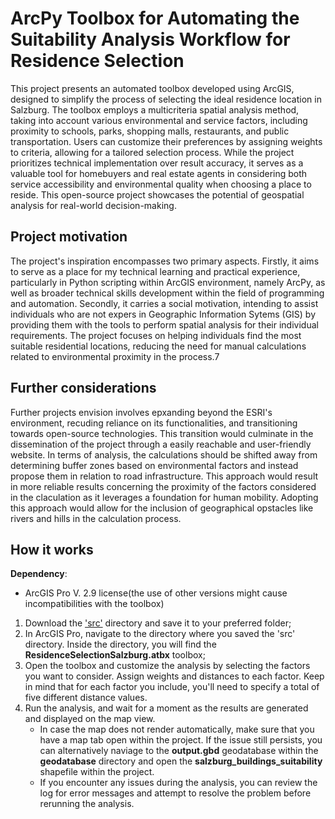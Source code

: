 # ArcPy Toolbox for Automating the Suitability Analysis Workflow for Residence Selection
This project presents an automated toolbox developed using ArcGIS, designed to simplify the process of selecting the ideal residence location in Salzburg. The toolbox employs a multicriteria spatial analysis method, taking into account various environmental and service factors, including proximity to schools, parks, shopping malls, restaurants, and public transportation. Users can customize their preferences by assigning weights to criteria, allowing for a tailored selection process. While the project prioritizes technical implementation over result accuracy, it serves as a valuable tool for homebuyers and real estate agents in considering both service accessibility and environmental quality when choosing a place to reside. This open-source project showcases the potential of geospatial analysis for real-world decision-making.

## Project motivation

The project's inspiration encompasses two primary aspects. Firstly, it aims to serve as a place for my technical learning and practical experience, particularly in Python scripting within ArcGIS environment, namely ArcPy, as well as broader technical skills development within the field of programming and automation. Secondly, it carries a social motivation, intending to assist individuals who are not expers in Geographic Information Sytems (GIS) by providing them with the tools to perform spatial analysis for their individual requirements. The project focuses on helping individuals find the most suitable residential locations, reducing the need for manual calculations related to environmental proximity in the process.7

## Further considerations

Further projects envision involves epxanding beyond the ESRI's environment, recuding reliance on its functionalities, and transitioning towards open-source technologies. This transition would culminate in the dissemination of the project through a easily reachable and user-friendly website. In terms of analysis, the calculations should be shifted away from determining buffer zones based on environmental factors and instead propose them in relation to road infrastructure. This approach would result in more reliable results concerning the proximity of the factors considered in the claculation as it leverages a foundation for human mobility. Adopting this approach would allow for the inclusion of geographical opstacles like rivers and hills in the calculation process.

## How it works

**Dependency**: 
- ArcGIS Pro V. 2.9 license(the use of other versions might cause incompatibilities with the toolbox)

1. Download the ['src'](https://github.com/Edah94/ArcPy_toolbox_residence_selection/raw/main/src) directory and save it to your preferred folder;
2. In ArcGIS Pro, navigate to the directory where you saved the 'src' directory. Inside the directory, you will find the **ResidenceSelectionSalzburg.atbx** toolbox;
3. Open the toolbox and customize the analysis by selecting the factors you want to consider. Assign weights and distances to each factor. Keep in mind that for each factor you include, you'll need to specify a total of five different distance values.
4. Run the analysis, and wait for a moment as the results are generated and displayed on the map view.
   - In case the map does not render automatically, make sure that you have a map tab open within the project. If the issue still persists, you can alternatively naviage to the **output.gbd** geodatabase within the **geodatabase** directory and open the **salzburg_buildings_suitability** shapefile within the project.
   - If you encounter any issues during the analysis, you can review the log for error messages and attempt to resolve the problem before rerunning the analysis.

